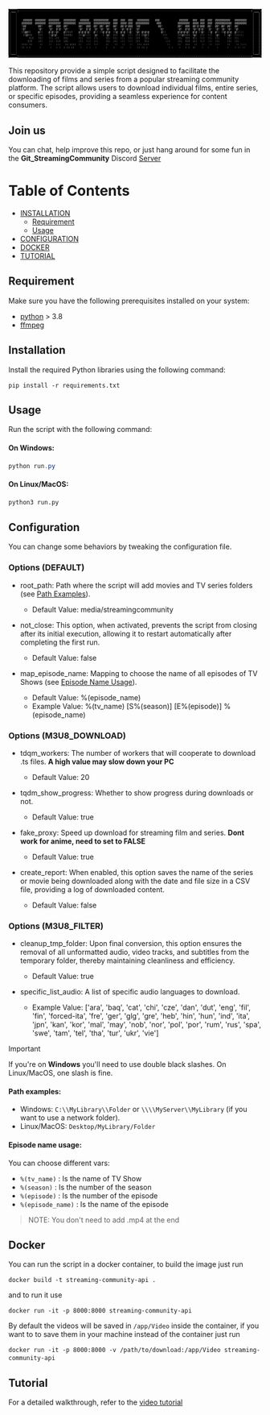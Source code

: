 <p align="center">
    <img src="./Src/Assets/min_logo.png">
</p>


This repository provide a simple script designed to facilitate the downloading of films and series from a popular streaming community platform. The script allows users to download individual films, entire series, or specific episodes, providing a seamless experience for content consumers.

## Join us
You can chat, help improve this repo, or just hang around for some fun in the **Git_StreamingCommunity** Discord [Server](https://discord.com/invite/8vV68UGRc7)

# Table of Contents

* [INSTALLATION](#installation)
  * [Requirement](#requirement)
  * [Usage](#usage)
* [CONFIGURATION](#Configuration)
* [DOCKER](#docker)
* [TUTORIAL](#tutorial)

## Requirement

Make sure you have the following prerequisites installed on your system:

* [python](https://www.python.org/downloads/) > 3.8
* [ffmpeg](https://www.gyan.dev/ffmpeg/builds/)

## Installation

Install the required Python libraries using the following command:

```
pip install -r requirements.txt
```

## Usage

Run the script with the following command:

#### On Windows:

```powershell
python run.py
```

#### On Linux/MacOS:

```bash
python3 run.py
```

## Configuration

You can change some behaviors by tweaking the configuration file.

### Options (DEFAULT)

* root_path: Path where the script will add movies and TV series folders (see [Path Examples](#Path-examples)).
  - Default Value: media/streamingcommunity

* not_close: This option, when activated, prevents the script from closing after its initial execution, allowing it to restart automatically after completing the first run.
  - Default Value: false

* map_episode_name: Mapping to choose the name of all episodes of TV Shows (see [Episode Name Usage](#Episode-name-usage)).
  - Default Value: %(episode_name)
  - Example Value: %(tv_name) [S%(season)] [E%(episode)] %(episode_name)


### Options (M3U8_DOWNLOAD)

* tdqm_workers: The number of workers that will cooperate to download .ts files. **A high value may slow down your PC**
  - Default Value: 20

* tqdm_show_progress: Whether to show progress during downloads or not.
  - Default Value: true

* fake_proxy: Speed up download for streaming film and series. **Dont work for anime, need to set to FALSE**
  - Default Value: true

* create_report: When enabled, this option saves the name of the series or movie being downloaded along with the date and file size in a CSV file, providing a log of downloaded content.
  - Default Value: false


### Options (M3U8_FILTER)

* cleanup_tmp_folder: Upon final conversion, this option ensures the removal of all unformatted audio, video tracks, and subtitles from the temporary folder, thereby maintaining cleanliness and efficiency.
  - Default Value: true

* specific_list_audio: A list of specific audio languages to download.
  - Example Value: ['ara', 'baq', 'cat', 'chi', 'cze', 'dan', 'dut', 'eng', 'fil', 'fin', 'forced-ita', 'fre', 'ger', 'glg', 'gre', 'heb', 'hin', 'hun', 'ind', 'ita', 'jpn', 'kan', 'kor', 'mal', 'may', 'nob', 'nor', 'pol', 'por', 'rum', 'rus', 'spa', 'swe', 'tam', 'tel', 'tha', 'tur', 'ukr', 'vie']


> [!IMPORTANT]
> If you're on **Windows** you'll need to use double black slashes. On Linux/MacOS, one slash is fine.

#### Path examples:

* Windows: `C:\\MyLibrary\\Folder` or `\\\\MyServer\\MyLibrary` (if you want to use a network folder).
* Linux/MacOS: `Desktop/MyLibrary/Folder`

#### Episode name usage:

You can choose different vars:

* `%(tv_name)` : Is the name of TV Show
* `%(season)` : Is the number of the season
* `%(episode)` : Is the number of the episode
* `%(episode_name)` : Is the name of the episode

> NOTE: You don't need to add .mp4 at the end

## Docker

You can run the script in a docker container, to build the image just run

```
docker build -t streaming-community-api .
```

and to run it use

```
docker run -it -p 8000:8000 streaming-community-api
```

By default the videos will be saved in `/app/Video` inside the container, if you want to to save them in your machine instead of the container just run

```
docker run -it -p 8000:8000 -v /path/to/download:/app/Video streaming-community-api
```

## Tutorial

For a detailed walkthrough, refer to the [video tutorial](https://www.youtube.com/watch?v=Ok7hQCgxqLg&ab_channel=Nothing)
